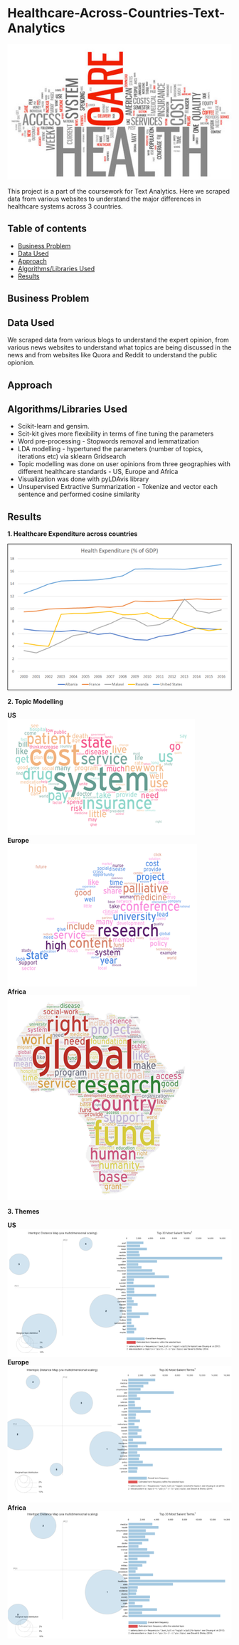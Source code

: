 # Healthcare-Across-Countries-Text-Analytics
![Alt Text](Healthcare.jpg)

This project is a part of the coursework for Text Analytics. Here we scraped data from various websites to understand the major differences in healthcare systems across 3 countries.

## Table of contents
- [Business Problem](https://github.com/anshikaahuja/Healthcare-Across-Countries-Text-Analytics/blob/master/README.md#business-problem)
- [Data Used](https://github.com/anshikaahuja/Healthcare-Across-Countries-Text-Analytics/blob/master/README.md#data-used)
- [Approach](https://github.com/anshikaahuja/Healthcare-Across-Countries-Text-Analytics/blob/master/README.md#approach)
- [Algorithms/Libraries Used](https://github.com/anshikaahuja/Healthcare-Across-Countries-Text-Analytics/blob/master/README.md#algorithmslibraries-used)
- [Results](https://github.com/anshikaahuja/Healthcare-Across-Countries-Text-Analytics/blob/master/README.md#results)

## Business Problem

## Data Used
We scraped data from various blogs to understand the expert opinion, from various news websites to understand what topics are being discussed in the news and from websites like Quora and Reddit to understand the public opionion.

## Approach

## Algorithms/Libraries Used
- Scikit-learn and gensim.
- Scit-kit gives more flexibility in terms of fine tuning the parameters
- Word pre-processing - Stopwords removal and lemmatization
- LDA modelling - hypertuned the parameters (number of topics, iterations etc) via sklearn Gridsearch
- Topic modelling was done on user opinions from three geographies with different healthcare standards - US, Europe and Africa
- Visualization was done with pyLDAvis library
- Unsupervised Extractive Summarization - Tokenize and vector each sentence and performed cosine similarity

## Results

**1. Healthcare Expenditure across countries**

![Alt Text](Health%20Expenditure.png)

**2. Topic Modelling** <br />

**US**<br />
![Alt Text](Topics1.png) <br />
**Europe**<br />
![Alt Text](Topics2.png) <br />
**Africa**<br />
![Alt Text](Topics3.png)

**3. Themes**

**US**<br />
![Alt Text](ThemesUS.png) <br />
**Europe**<br />
![Alt Text](ThemesEurope.png) <br />
**Africa**<br />
![Alt Text](ThemesAfrica.png) <br />
